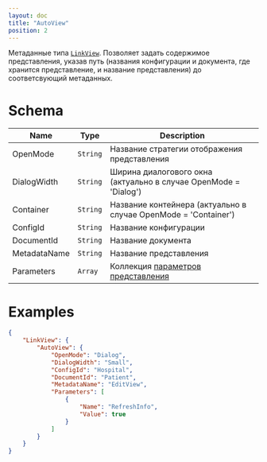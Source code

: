 ```yaml
---
layout: doc
title: "AutoView"
position: 2
---
```


Метаданные типа [`LinkView`](../../). Позволяет задать содержимое представления, указав путь (названия конфигурации и документа, где хранится представление, и название представления) до соответсвующий метаданных.

# Schema

|Name|Type|Description|
|----|----|-----------|
|OpenMode|`String`|Название стратегии отображения представления|
|DialogWidth|`String`|Ширина диалогового окна (актуально в случае OpenMode = 'Dialog')|
|Container|`String`|Название контейнера (актуально в случае OpenMode = 'Container')|
|ConfigId|`String`|Название конфигурации|
|DocumentId|`String`|Название документа|
|MetadataName|`String`|Название представления|
|Parameters|`Array`|Коллекция [параметров представления](../../../../../Parameters/)|

# Examples

```json
{
	"LinkView": {
		"AutoView": {
			"OpenMode": "Dialog",
			"DialogWidth": "Small",
			"ConfigId": "Hospital",
			"DocumentId": "Patient",
			"MetadataName": "EditView",
			"Parameters": [
				{
					"Name": "RefreshInfo",
					"Value": true
				}
	        ]
		}
	}
}
```